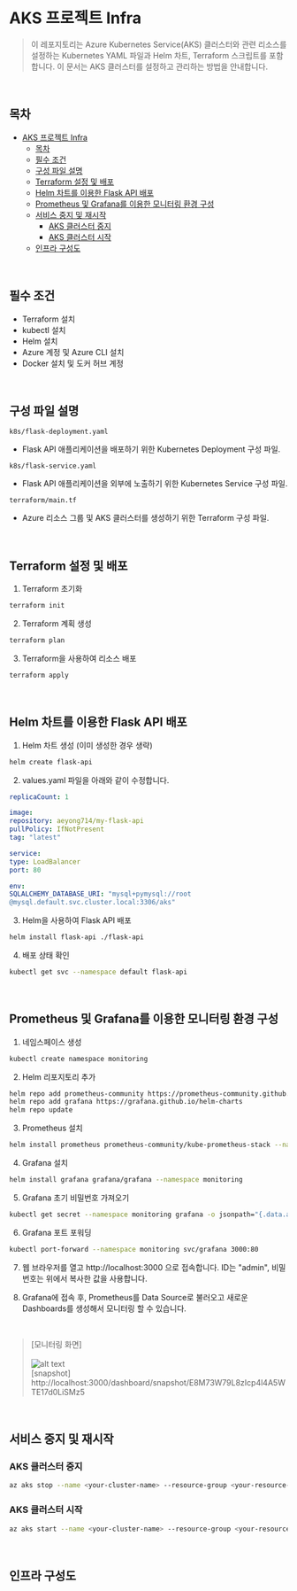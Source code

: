 # AKS 프로젝트 Infra
> 이 레포지토리는 Azure Kubernetes Service(AKS) 클러스터와 관련 리소스를 설정하는 Kubernetes YAML 파일과 Helm 차트, Terraform 스크립트를 포함합니다. 이 문서는 AKS 클러스터를 설정하고 관리하는 방법을 안내합니다.

<br>

## 목차
- [AKS 프로젝트 Infra](#aks-프로젝트-infra)
  - [목차](#목차)
  - [필수 조건](#필수-조건)
  - [구성 파일 설명](#구성-파일-설명)
  - [Terraform 설정 및 배포](#terraform-설정-및-배포)
  - [Helm 차트를 이용한 Flask API 배포](#helm-차트를-이용한-flask-api-배포)
  - [Prometheus 및 Grafana를 이용한 모니터링 환경 구성](#prometheus-및-grafana를-이용한-모니터링-환경-구성)
  - [서비스 중지 및 재시작](#서비스-중지-및-재시작)
    - [AKS 클러스터 중지](#aks-클러스터-중지)
    - [AKS 클러스터 시작](#aks-클러스터-시작)
  - [인프라 구성도](#인프라-구성도)

<br>

## 필수 조건
- Terraform 설치
- kubectl 설치
- Helm 설치
- Azure 계정 및 Azure CLI 설치
- Docker 설치 및 도커 허브 계정

<br>

## 구성 파일 설명
`k8s/flask-deployment.yaml`  
- Flask API 애플리케이션을 배포하기 위한 Kubernetes Deployment 구성 파일.

`k8s/flask-service.yaml`  
- Flask API 애플리케이션을 외부에 노출하기 위한 Kubernetes Service 구성 파일.

`terraform/main.tf`  
- Azure 리소스 그룹 및 AKS 클러스터를 생성하기 위한 Terraform 구성 파일.

<br>

## Terraform 설정 및 배포
1. Terraform 초기화
```bash
terraform init
```

2. Terraform 계획 생성
```bash
terraform plan
````

3. Terraform을 사용하여 리소스 배포
```bash
terraform apply
```

<br>

## Helm 차트를 이용한 Flask API 배포
1. Helm 차트 생성 (이미 생성한 경우 생략)
```bash
helm create flask-api
````

2. values.yaml 파일을 아래와 같이 수정합니다.
```yaml
replicaCount: 1

image:
repository: aeyong714/my-flask-api
pullPolicy: IfNotPresent
tag: "latest"

service:
type: LoadBalancer
port: 80

env:
SQLALCHEMY_DATABASE_URI: "mysql+pymysql://root
@mysql.default.svc.cluster.local:3306/aks"
```

3. Helm을 사용하여 Flask API 배포
```bash
helm install flask-api ./flask-api
````

4. 배포 상태 확인
```bash
kubectl get svc --namespace default flask-api
````

<br>

## Prometheus 및 Grafana를 이용한 모니터링 환경 구성
1. 네임스페이스 생성
```bash
kubectl create namespace monitoring
````

2. Helm 리포지토리 추가
```bash
helm repo add prometheus-community https://prometheus-community.github.io/helm-charts
helm repo add grafana https://grafana.github.io/helm-charts
helm repo update
```

3. Prometheus 설치  
```bash
helm install prometheus prometheus-community/kube-prometheus-stack --namespace monitoring
````

4. Grafana 설치
```bash
helm install grafana grafana/grafana --namespace monitoring
````

5. Grafana 초기 비밀번호 가져오기
```bash
kubectl get secret --namespace monitoring grafana -o jsonpath="{.data.admin-password}" | base64 --decode ; echo
```

6. Grafana 포트 포워딩
```bash
kubectl port-forward --namespace monitoring svc/grafana 3000:80
````

7. 웹 브라우저를 열고 http://localhost:3000 으로 접속합니다. ID는 "admin", 비밀번호는 위에서 복사한 값을 사용합니다.


8. Grafana에 접속 후, Prometheus를 Data Source로 불러오고 새로운 Dashboards를 생성해서 모니터링 할 수 있습니다.

<br>
   
> [모니터링 화면]  
> <br>
>![alt text](image.png)  
> [snapshot]
> http://localhost:3000/dashboard/snapshot/E8M73W79L8zIcp4l4A5WTE17d0LiSMz5

<br>

## 서비스 중지 및 재시작
### AKS 클러스터 중지
```bash
az aks stop --name <your-cluster-name> --resource-group <your-resource-group>
```

### AKS 클러스터 시작
```bash
az aks start --name <your-cluster-name> --resource-group <your-resource-group>
```

<br>

## 인프라 구성도